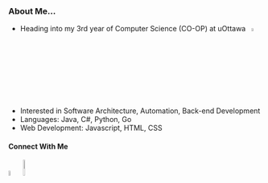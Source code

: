 ### **About Me...**

* Heading into my 3rd year of Computer Science (CO-OP) at uOttawa &nbsp; <img src= "https://www.uottawa.ca/brand/sites/www.uottawa.ca.brand/files/4_2_7_large_white_logo_on_garnet.png" width="4%" height="4%">
* Interested in Software Architecture, Automation, Back-end Development
* Languages: Java, C#, Python, Go
* Web Development: Javascript, HTML, CSS



#### **Connect With Me**

[<img alt="alt_text" width="5%" height="5%" src="https://upload.wikimedia.org/wikipedia/commons/c/ca/LinkedIn_logo_initials.png" />](https://www.linkedin.com/in/patrick--meyer)
[<img alt="alt_text" width="9%" height="9%" src="https://logos-world.net/wp-content/uploads/2021/02/Outlook-Logo-700x394.png" />](<mailto:meyerpatrick6378@gmail.com>)


